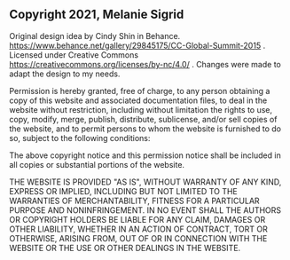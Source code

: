 ## Copyright 2021, Melanie Sigrid

Original design idea by Cindy Shin in Behance. https://www.behance.net/gallery/29845175/CC-Global-Summit-2015 .
Licensed under Creative Commons https://creativecommons.org/licenses/by-nc/4.0/ . Changes were made to adapt the design to my needs.

Permission is hereby granted, free of charge, to any person obtaining a copy of this website and associated documentation files, to deal in the website without restriction, including without limitation the rights to use, copy, modify, merge, publish, distribute, sublicense, and/or sell copies of the website, and to permit persons to whom the website is furnished to do so, subject to the following conditions:

The above copyright notice and this permission notice shall be included in all copies or substantial portions of the website.

THE WEBSITE IS PROVIDED "AS IS", WITHOUT WARRANTY OF ANY KIND, EXPRESS OR IMPLIED, INCLUDING BUT NOT LIMITED TO THE WARRANTIES OF MERCHANTABILITY, FITNESS FOR A PARTICULAR PURPOSE AND NONINFRINGEMENT. IN NO EVENT SHALL THE AUTHORS OR COPYRIGHT HOLDERS BE LIABLE FOR ANY CLAIM, DAMAGES OR OTHER LIABILITY, WHETHER IN AN ACTION OF CONTRACT, TORT OR OTHERWISE, ARISING FROM, OUT OF OR IN CONNECTION WITH THE WEBSITE OR THE USE OR OTHER DEALINGS IN THE WEBSITE.